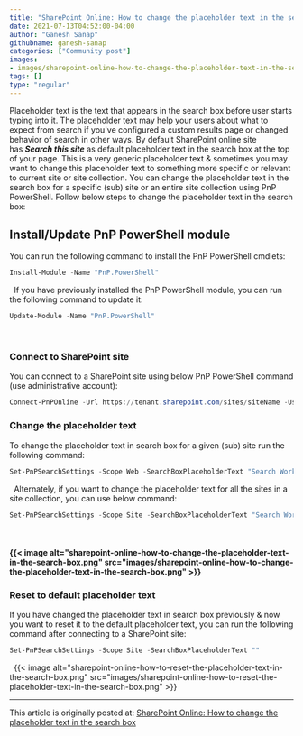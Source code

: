 ```yaml
---
title: "SharePoint Online: How to change the placeholder text in the search box"
date: 2021-07-13T04:52:00-04:00
author: "Ganesh Sanap"
githubname: ganesh-sanap
categories: ["Community post"]
images:
- images/sharepoint-online-how-to-change-the-placeholder-text-in-the-search-box.png
tags: []
type: "regular"
---
```


Placeholder text is the text that appears in the search box before user
starts typing into it. The placeholder text may help your users about
what to expect from search if you've configured a custom results page or
changed behavior of search in other ways.
By default SharePoint online site has ***Search this site*** as default
placeholder text in the search box at the top of your page. This is a
very generic placeholder text & sometimes you may want to change this
placeholder text to something more specific or relevant to current site
or site collection.
You can change the placeholder text in the search box for a specific
(sub) site or an entire site collection using PnP PowerShell. Follow
below steps to change the placeholder text in the search box:

## Install/Update PnP PowerShell module

You can run the following command to install the PnP PowerShell cmdlets:
 

```powershell
Install-Module -Name "PnP.PowerShell"
```
 
If you have previously installed the PnP PowerShell module, you can run
the following command to update it:
 

```powershell
Update-Module -Name "PnP.PowerShell"
```
 

### Connect to SharePoint site

You can connect to a SharePoint site using below PnP PowerShell command
(use administrative account):
 

```powershell
Connect-PnPOnline -Url https://tenant.sharepoint.com/sites/siteName -UseWebLogin
```

### Change the placeholder text

To change the placeholder text in search box for a given (sub) site run
the following command:
 

```powershell
Set-PnPSearchSettings -Scope Web -SearchBoxPlaceholderText "Search Work @ SPExplorer Site"
```
 
Alternately, if you want to change the placeholder text for all the
sites in a site collection, you can use below command:
 

```powershell
Set-PnPSearchSettings -Scope Site -SearchBoxPlaceholderText "Search Work @ SPExplorer Site"
```
 

#### {{< image alt="sharepoint-online-how-to-change-the-placeholder-text-in-the-search-box.png" src="images/sharepoint-online-how-to-change-the-placeholder-text-in-the-search-box.png" >}}

### Reset to default placeholder text

If you have changed the placeholder text in search box previously & now
you want to reset it to the default placeholder text, you can run the
following command after connecting to a SharePoint site:
 

```powershell
Set-PnPSearchSettings -Scope Site -SearchBoxPlaceholderText ""
```
 
{{< image alt="sharepoint-online-how-to-reset-the-placeholder-text-in-the-search-box.png" src="images/sharepoint-online-how-to-reset-the-placeholder-text-in-the-search-box.png" >}}

------------------------------------------------------------------------

This article is originally posted at: [SharePoint Online: How to change
the placeholder text in the search
box](https://ganeshsanapblogs.wordpress.com/2021/06/20/sharepoint-online-how-to-change-the-placeholder-text-in-the-search-box/ "SharePoint Online: How to change the placeholder text in the search box") 
